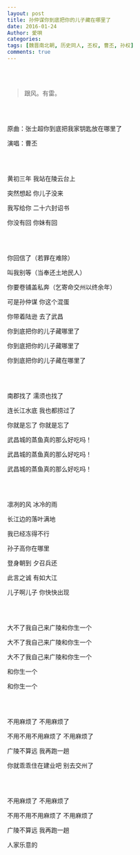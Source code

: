 ```yaml
---
layout: post
title: 孙仲谋你到底把你的儿子藏在哪里了
date: 2016-01-24
Author: 愛唄
categories: 
tags: [魏晋南北朝, 历史同人, 丕权, 曹丕, 孙权]
comments: true
--- 
```


<br>
<br>

>跟风。有雷。

<br>
<br>

原曲：张士超你到底把我家钥匙放在哪里了

演唱：曹丕

<br>
<br>

黄初三年 我站在陵云台上

突然想起 你儿子没来

我写给你 二十六封诏书

你没有回 你妹有回

<br>
<br>

你回信了（若罪在难除）

叫我别等（当奉还土地民人）

你要卷铺盖私奔（乞寄命交州以终余年）

可是孙仲谋 你这个混蛋

你带着陆逊 去了武昌

你到底把你的儿子藏哪里了

你到底把你的儿子藏哪里了

你到底把你的儿子藏在哪里了

<br>
<br>

南郡找了 濡须也找了

连长江水底 我也都捞过了

你就是忘了 你就是忘了

武昌城的蒸鱼真的那么好吃吗！

武昌城的蒸鱼真的那么好吃吗！

武昌城的蒸鱼真的那么好吃吗！

<br>
<br>

凛冽的风 冰冷的雨

长江边的落叶满地

我已经冻得不行

孙子高你在哪里

登身朝到 夕召兵还

此言之诚 有如大江

儿子啊儿子 你快快出现

<br>
<br>

大不了我自己来广陵和你生一个

大不了我自己来广陵和你生一个

大不了我自己来广陵和你生一个

和你生一个

和你生一个

<br>
<br>

不用麻烦了 不用麻烦了

不用不用不用麻烦了 不用麻烦了

广陵不算远 我再跑一趟

你就乖乖住在建业吧 别去交州了

<br>
<br>

不用麻烦了 不用麻烦了

不用不用不用麻烦了 不用麻烦了

广陵不算远 我再跑一趟

人家乐意的

<br>
